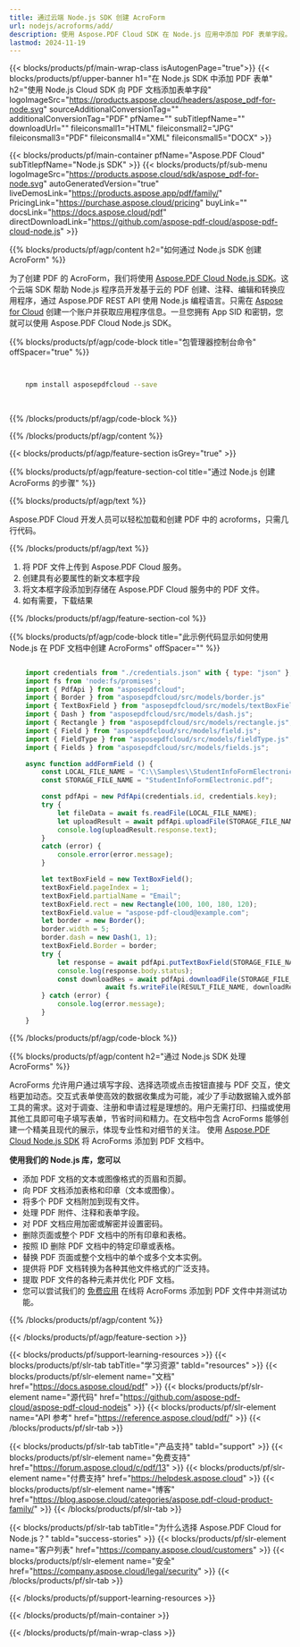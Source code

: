 ```yaml
---
title: 通过云端 Node.js SDK 创建 AcroForm
url: nodejs/acroforms/add/
description: 使用 Aspose.PDF Cloud SDK 在 Node.js 应用中添加 PDF 表单字段。简化交互式表单创建。
lastmod: 2024-11-19
---
```


{{< blocks/products/pf/main-wrap-class isAutogenPage="true">}}
{{< blocks/products/pf/upper-banner h1="在 Node.js SDK 中添加 PDF 表单" h2="使用 Node.js Cloud SDK 向 PDF 文档添加表单字段" logoImageSrc="https://products.aspose.cloud/headers/aspose_pdf-for-node.svg" sourceAdditionalConversionTag="" additionalConversionTag="PDF" pfName="" subTitlepfName="" downloadUrl="" fileiconsmall1="HTML" fileiconsmall2="JPG" fileiconsmall3="PDF" fileiconsmall4="XML" fileiconsmall5="DOCX" >}}

{{< blocks/products/pf/main-container pfName="Aspose.PDF Cloud" subTitlepfName="Node.js SDK" >}}
{{< blocks/products/pf/sub-menu logoImageSrc="https://products.aspose.cloud/sdk/aspose_pdf-for-node.svg"
autoGeneratedVersion="true"
liveDemosLink="https://products.aspose.app/pdf/family/" PricingLink="https://purchase.aspose.cloud/pricing" buyLink="" docsLink="https://docs.aspose.cloud/pdf"  directDownloadLink="https://github.com/aspose-pdf-cloud/aspose-pdf-cloud-node.js" >}}

{{% blocks/products/pf/agp/content h2="如何通过 Node.js SDK 创建 AcroForm" %}}

为了创建 PDF 的 AcroForm，我们将使用
[Aspose.PDF Cloud Node.js SDK](https://products.aspose.cloud/pdf/nodejs/)。这个云端 SDK 帮助 Node.js 程序员开发基于云的 PDF 创建、注释、编辑和转换应用程序，通过 Aspose.PDF REST API 使用 Node.js 编程语言。只需在 [Aspose for Cloud](https://dashboard.aspose.cloud/#/apps) 创建一个账户并获取应用程序信息。一旦您拥有 App SID 和密钥，您就可以使用 Aspose.PDF Cloud Node.js SDK。

{{% blocks/products/pf/agp/code-block title="包管理器控制台命令" offSpacer="true" %}}

```bash

     
    npm install asposepdfcloud --save
     
     

```

{{% /blocks/products/pf/agp/code-block %}}

{{% /blocks/products/pf/agp/content %}}

{{< blocks/products/pf/agp/feature-section isGrey="true" >}}

{{% blocks/products/pf/agp/feature-section-col title="通过 Node.js 创建 AcroForms 的步骤" %}}

{{% blocks/products/pf/agp/text %}}

Aspose.PDF Cloud 开发人员可以轻松加载和创建 PDF 中的 acroforms，只需几行代码。

{{% /blocks/products/pf/agp/text %}}

1. 将 PDF 文件上传到 Aspose.PDF Cloud 服务。
1. 创建具有必要属性的新文本框字段
1. 将文本框字段添加到存储在 Aspose.PDF Cloud 服务中的 PDF 文件。
1. 如有需要，下载结果

{{% /blocks/products/pf/agp/feature-section-col %}}


{{% blocks/products/pf/agp/code-block title="此示例代码显示如何使用 Node.js 在 PDF 文档中创建 AcroForms" offSpacer="" %}}

```js

    import credentials from "./credentials.json" with { type: "json" };
    import fs from 'node:fs/promises';
    import { PdfApi } from "asposepdfcloud";
    import { Border } from "asposepdfcloud/src/models/border.js"
    import { TextBoxField } from "asposepdfcloud/src/models/textBoxField.js";
    import { Dash } from "asposepdfcloud/src/models/dash.js";
    import { Rectangle } from "asposepdfcloud/src/models/rectangle.js";
    import { Field } from "asposepdfcloud/src/models/field.js";
    import { FieldType } from "asposepdfcloud/src/models/fieldType.js";
    import { Fields } from "asposepdfcloud/src/models/fields.js";

    async function addFormField () {
        const LOCAL_FILE_NAME = "C:\\Samples\\StudentInfoFormElectronic.pdf";
        const STORAGE_FILE_NAME = "StudentInfoFormElectronic.pdf";

        const pdfApi = new PdfApi(credentials.id, credentials.key);
        try {
            let fileData = await fs.readFile(LOCAL_FILE_NAME);
            let uploadResult = await pdfApi.uploadFile(STORAGE_FILE_NAME, fileData);
            console.log(uploadResult.response.text);
        }
        catch (error) {
            console.error(error.message);
        }

        let textBoxField = new TextBoxField();
        textBoxField.pageIndex = 1;
        textBoxField.partialName = "Email";
        textBoxField.rect = new Rectangle(100, 100, 180, 120);
        textBoxField.value = "aspose-pdf-cloud@example.com";
        let border = new Border();
        border.width = 5;
        border.dash = new Dash(1, 1);
        textBoxField.Border = border;
        try {
            let response = await pdfApi.putTextBoxField(STORAGE_FILE_NAME, "Email", textBoxField);
            console.log(response.body.status);
            const downloadRes = await pdfApi.downloadFile(STORAGE_FILE_NAME)
                        await fs.writeFile(RESULT_FILE_NAME, downloadRes.body);
        } catch (error) {
            console.log(error.message);
        }
    }
```

{{% /blocks/products/pf/agp/code-block %}}

{{% blocks/products/pf/agp/content h2="通过 Node.js SDK 处理 AcroForms" %}}

AcroForms 允许用户通过填写字段、选择选项或点击按钮直接与 PDF 交互，使文档更加动态。交互式表单使高效的数据收集成为可能，减少了手动数据输入或外部工具的需求。这对于调查、注册和申请过程是理想的。用户无需打印、扫描或使用其他工具即可电子填写表单，节省时间和精力。在文档中包含 AcroForms 能够创建一个精美且现代的展示，体现专业性和对细节的关注。
使用 [Aspose.PDF Cloud Node.js SDK](https://products.aspose.cloud/pdf/nodejs/) 将 AcroForms 添加到 PDF 文档中。

**使用我们的 Node.js 库，您可以**

+ 添加 PDF 文档的文本或图像格式的页眉和页脚。
+ 向 PDF 文档添加表格和印章（文本或图像）。
+ 将多个 PDF 文档附加到现有文件。
+ 处理 PDF 附件、注释和表单字段。
+ 对 PDF 文档应用加密或解密并设置密码。
+ 删除页面或整个 PDF 文档中的所有印章和表格。
+ 按照 ID 删除 PDF 文档中的特定印章或表格。
+ 替换 PDF 页面或整个文档中的单个或多个文本实例。
+ 提供将 PDF 文档转换为各种其他文件格式的广泛支持。
+ 提取 PDF 文件的各种元素并优化 PDF 文档。
+ 您可以尝试我们的 [免费应用](https://products.aspose.app/pdf/xfa) 在线将 AcroForms 添加到 PDF 文件中并测试功能。

{{% /blocks/products/pf/agp/content %}}

{{< /blocks/products/pf/agp/feature-section >}}

{{< blocks/products/pf/support-learning-resources >}}
{{< blocks/products/pf/slr-tab tabTitle="学习资源" tabId="resources" >}}
{{< blocks/products/pf/slr-element name="文档" href="https://docs.aspose.cloud/pdf" >}}
{{< blocks/products/pf/slr-element name="源代码" href="https://github.com/aspose-pdf-cloud/aspose-pdf-cloud-nodejs" >}}
{{< blocks/products/pf/slr-element name="API 参考" href="https://reference.aspose.cloud/pdf/" >}}
{{< /blocks/products/pf/slr-tab >}}

{{< blocks/products/pf/slr-tab tabTitle="产品支持" tabId="support" >}}
{{< blocks/products/pf/slr-element name="免费支持" href="https://forum.aspose.cloud/c/pdf/13" >}}
{{< blocks/products/pf/slr-element name="付费支持" href="https://helpdesk.aspose.cloud" >}}
{{< blocks/products/pf/slr-element name="博客" href="https://blog.aspose.cloud/categories/aspose.pdf-cloud-product-family/" >}}
{{< /blocks/products/pf/slr-tab >}}

{{< blocks/products/pf/slr-tab tabTitle="为什么选择 Aspose.PDF Cloud for Node.js？" tabId="success-stories" >}}
{{< blocks/products/pf/slr-element name="客户列表" href="https://company.aspose.cloud/customers" >}}
{{< blocks/products/pf/slr-element name="安全" href="https://company.aspose.cloud/legal/security" >}}
{{< /blocks/products/pf/slr-tab >}}

{{< /blocks/products/pf/support-learning-resources >}}

<!-- aboutfile Ends -->

{{< /blocks/products/pf/main-container >}}

{{< /blocks/products/pf/main-wrap-class >}}



